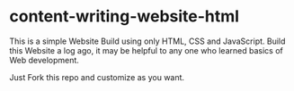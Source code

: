 # content-writing-website-html
This is a simple Website Build using only HTML, CSS and JavaScript. Build this Website a log ago, it may be helpful to any one who learned basics of Web development.

Just Fork this repo and customize as you want.

